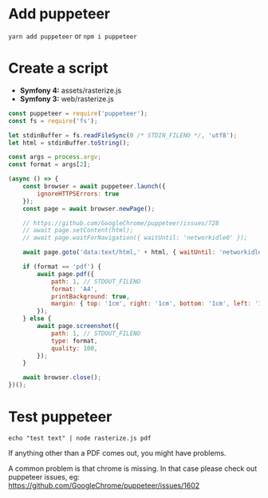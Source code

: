 # Add puppeteer

`yarn add puppeteer` or `npm i puppeteer`

# Create a script
- **Symfony 4:** assets/rasterize.js
- **Symfony 3:** web/rasterize.js

```js
const puppeteer = require('puppeteer');
const fs = require('fs');

let stdinBuffer = fs.readFileSync(0 /* STDIN_FILENO */, 'utf8');
let html = stdinBuffer.toString();

const args = process.argv;
const format = args[2];

(async () => {
    const browser = await puppeteer.launch({
        ignoreHTTPSErrors: true
    });
    const page = await browser.newPage();

    // https://github.com/GoogleChrome/puppeteer/issues/728
    // await page.setContent(html);
    // await page.waitForNavigation({ waitUntil: 'networkidle0' });

    await page.goto('data:text/html,' + html, { waitUntil: 'networkidle0' });

    if (format == 'pdf') {
        await page.pdf({
            path: 1, // STDOUT_FILENO
            format: 'A4',
            printBackground: true,
            margin: { top: '1cm', right: '1cm', bottom: '1cm', left: '1cm' }
        });
    } else {
        await page.screenshot({
            path: 1, // STDOUT_FILENO
            type: format,
            quality: 100,
        });
    }

    await browser.close();
})();
```

# Test puppeteer
`echo "test text" | node rasterize.js pdf`

If anything other than a PDF comes out, you might have problems.

A common problem is that chrome is missing. In that case please check out puppeteer issues, eg: https://github.com/GoogleChrome/puppeteer/issues/1602
